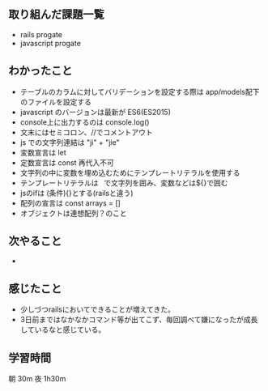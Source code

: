 ## 取り組んだ課題一覧
- rails progate
- javascript progate
## わかったこと
- テーブルのカラムに対してバリデーションを設定する際は app/models配下のファイルを設定する
- javascript のバージョンは最新が ES6(ES2015)
- console上に出力するのは console.log()
- 文末にはセミコロン、//でコメントアウト
- js での文字列連結は "ji" + "jie"
- 変数宣言は let
- 定数宣言は const 再代入不可
- 文字列の中に変数を埋め込むためにテンプレートリテラルを使用する
- テンプレートリテラルは ` `で文字列を囲み、変数などは${}で囲む
- jsのifは (条件){}とする(railsと違う)
- 配列の宣言は const arrays = []
- オブジェクトは連想配列？のこと

## 次やること
- 
## 感じたこと
- 少しづつrailsにおいてできることが増えてきた。
- 3日前まではなかなかコマンド等が出てこず、毎回調べて嫌になったが成長しているなと感じている。
## 学習時間
朝 30m 夜 1h30m
